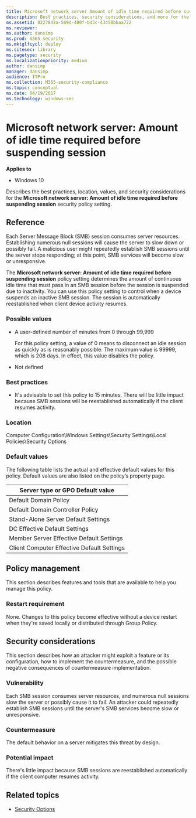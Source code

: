 ```yaml
---
title: Microsoft network server Amount of idle time required before suspending session (Windows 10)
description: Best practices, security considerations, and more for the policy setting, Microsoft network server Amount of idle time required before suspending session.
ms.assetid: 8227842a-569d-480f-b43c-43450bbaa722
ms.reviewer: 
ms.author: dansimp
ms.prod: m365-security
ms.mktglfcycl: deploy
ms.sitesec: library
ms.pagetype: security
ms.localizationpriority: medium
author: dansimp
manager: dansimp
audience: ITPro
ms.collection: M365-security-compliance
ms.topic: conceptual
ms.date: 04/19/2017
ms.technology: windows-sec
---
```


# Microsoft network server: Amount of idle time required before suspending session

**Applies to**
-   Windows 10

Describes the best practices, location, values, and security considerations for the **Microsoft network server: Amount of idle time required before suspending session** security policy setting.

## Reference

Each Server Message Block (SMB) session consumes server resources. Establishing numerous null sessions will cause the server to slow down or possibly fail. A malicious user might repeatedly establish SMB sessions until the server stops responding; at this point, SMB services will become slow or unresponsive.

The **Microsoft network server: Amount of idle time required before suspending session** policy setting determines the amount of continuous idle time that must pass in an SMB session before the session is suspended due to inactivity. You can use this policy setting to control when a device suspends an inactive SMB session. The session is automatically reestablished when client device activity resumes.

### Possible values

-   A user-defined number of minutes from 0 through 99,999

    For this policy setting, a value of 0 means to disconnect an idle session as quickly as is reasonably possible. The maximum value is 99999, which is 208 days. In effect, this value disables the policy.

-   Not defined

### Best practices

-   It's advisable to set this policy to 15 minutes. There will be little impact because SMB sessions will be reestablished automatically if the client resumes activity.

### Location

Computer Configuration\\Windows Settings\\Security Settings\\Local Policies\\Security Options

### Default values

The following table lists the actual and effective default values for this policy. Default values are also listed on the policy’s property page.


|      Server type or GPO Default value      |
|--------------------------------------------|
|           Default Domain Policy            |
|      Default Domain Controller Policy      |
|    Stand-Alone Server Default Settings     |
|       DC Effective Default Settings        |
|  Member Server Effective Default Settings  |
| Client Computer Effective Default Settings |

## Policy management

This section describes features and tools that are available to help you manage this policy.

### Restart requirement

None. Changes to this policy become effective without a device restart when they're saved locally or distributed through Group Policy.

## Security considerations

This section describes how an attacker might exploit a feature or its configuration, how to implement the countermeasure, and the possible negative consequences of countermeasure implementation.

### Vulnerability

Each SMB session consumes server resources, and numerous null sessions slow the server or possibly cause it to fail. An attacker could repeatedly establish SMB sessions until the server's SMB services become slow or unresponsive.

### Countermeasure

The default behavior on a server mitigates this threat by design.

### Potential impact

There's little impact because SMB sessions are reestablished automatically if the client computer resumes activity.

## Related topics

- [Security Options](security-options.md)
